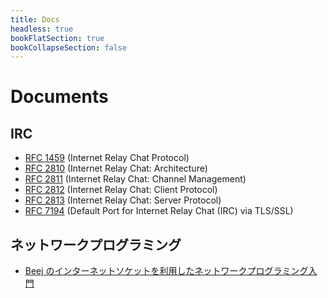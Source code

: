 ```yaml
---
title: Docs
headless: true
bookFlatSection: true
bookCollapseSection: false
---
```


# Documents

## IRC
- [RFC 1459](https://solareenlo.com/rfc1459) (Internet Relay Chat Protocol)
- [RFC 2810](https://solareenlo.com/rfc2810) (Internet Relay Chat: Architecture)
- [RFC 2811](https://solareenlo.com/rfc2811) (Internet Relay Chat: Channel Management)
- [RFC 2812](https://solareenlo.com/rfc2812) (Internet Relay Chat: Client Protocol)
- [RFC 2813](https://solareenlo.com/rfc2813) (Internet Relay Chat: Server Protocol)
- [RFC 7194](https://solareenlo.com/rfc7194) (Default Port for Internet Relay Chat (IRC) via TLS/SSL)

## ネットワークプログラミング
- [Beej のインターネットソケットを利用したネットワークプログラミング入門](https://solareenlo.com/bgnet/)
